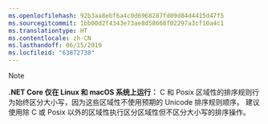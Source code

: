 ```yaml
---
ms.openlocfilehash: 92b3aa8ebf6a4c0d6968287fd09d84d4415d47f5
ms.sourcegitcommit: 1bb00d2f4343e73ae8d58668f02297a3cf10a4c1
ms.translationtype: HT
ms.contentlocale: zh-CN
ms.lasthandoff: 06/15/2019
ms.locfileid: "63872738"
---
```

> [!NOTE]
> **.NET Core 仅在 Linux 和 macOS 系统上运行：** C 和 Posix 区域性的排序规则行为始终区分大小写，因为这些区域性不使用预期的 Unicode 排序规则顺序。 建议使用除 C 或 Posix 以外的区域性执行区分区域性但不区分大小写的排序操作。  

